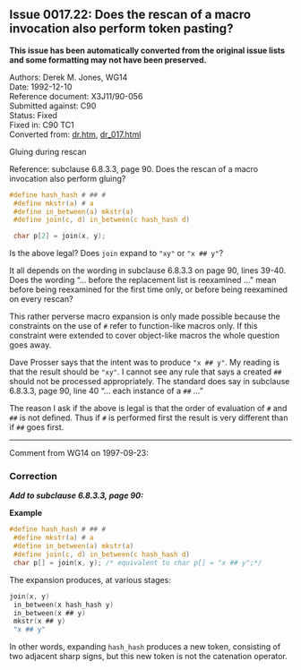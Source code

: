 ## Issue 0017.22: Does the rescan of a macro invocation also perform token pasting?

**This issue has been automatically converted from the original issue lists and some formatting may not have been preserved.**

Authors: Derek M. Jones, WG14  
Date: 1992-12-10  
Reference document: X3J11/90-056  
Submitted against: C90  
Status: Fixed  
Fixed in: C90 TC1  
Converted from: [dr.htm](https://www.open-std.org/jtc1/sc22/wg14/www/docs/dr.htm), [dr_017.html](https://www.open-std.org/jtc1/sc22/wg14/www/docs/dr_017.html)

Gluing during rescan

Reference: subclause 6.8.3.3, page 90\. Does the rescan of a macro invocation
also perform gluing?

```c
#define hash_hash # ## #
 #define mkstr(a) # a
 #define in_between(a) mkstr(a)
 #define join(c, d) in_between(c hash_hash d)

 char p[2] = join(x, y);
```

Is the above legal? Does `join` expand to `"xy"` or `"x ## y"`?

It all depends on the wording in subclause 6.8.3.3 on page 90, lines 39-40. Does
the wording “... before the replacement list is reexamined ...” mean before
being reexamined for the first time only, or before being reexamined on every
rescan?

This rather perverse macro expansion is only made possible because the
constraints on the use of `#` refer to function-like macros only. If this
constraint were extended to cover object-like macros the whole question goes
away.

Dave Prosser says that the intent was to produce `"x ## y"`. My reading is that
the result should be `"xy"`. I cannot see any rule that says a created `##`
should not be processed appropriately. The standard does say in subclause
6.8.3.3, page 90, line 40 “... each instance of a `##` ...”

The reason I ask if the above is legal is that the order of evaluation of `#`
and `##` is not defined. Thus if `#` is performed first the result is very
different than if `##` goes first.

---

Comment from WG14 on 1997-09-23:

### Correction

***Add to subclause 6.8.3.3, page 90:***

**Example**

```c
#define hash_hash # ## #
 #define mkstr(a) # a
 #define in_between(a) mkstr(a)
 #define join(c, d) in_between(c hash_hash d)
 char p[] = join(x, y); /* equivalent to char p[] = "x ## y";*/
```

The expansion produces, at various stages:

```c
join(x, y)
 in_between(x hash_hash y)
 in_between(x ## y)
 mkstr(x ## y)
 "x ## y"
```

In other words, expanding `hash_hash` produces a new token, consisting of two
adjacent sharp signs, but this new token is not the catenation operator.
